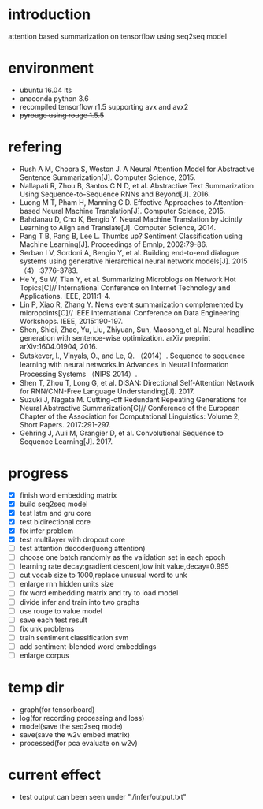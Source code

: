 # introduction
attention based summarization on tensorflow using seq2seq model

# environment
- ubuntu 16.04 lts
- anaconda python 3.6
- recompiled tensorflow r1.5 supporting avx and avx2
- ~~pyrouge using rouge 1.5.5~~

# refering
- Rush A M, Chopra S, Weston J. A Neural Attention Model for Abstractive Sentence Summarization[J]. Computer Science, 2015.
- Nallapati R, Zhou B, Santos C N D, et al. Abstractive Text Summarization Using Sequence-to-Sequence RNNs and Beyond[J].  2016.
- Luong M T, Pham H, Manning C D. Effective Approaches to Attention-based Neural Machine Translation[J]. Computer Science, 2015.
- Bahdanau D, Cho K, Bengio Y. Neural Machine Translation by Jointly Learning to Align and Translate[J]. Computer Science, 2014.
- Pang T B, Pang B, Lee L. Thumbs up? Sentiment Classification using Machine Learning[J]. Proceedings of Emnlp, 2002:79-86.
- Serban I V, Sordoni A, Bengio Y, et al. Building end-to-end dialogue systems using generative hierarchical neural network models[J].  2015（4）:3776-3783.
- He Y, Su W, Tian Y, et al. Summarizing Microblogs on Network Hot Topics[C]// International Conference on Internet Technology and Applications. IEEE, 2011:1-4.
- Lin P, Xiao R, Zhang Y. News event summarization complemented by micropoints[C]// IEEE International Conference on Data Engineering Workshops. IEEE, 2015:190-197.
- Shen, Shiqi, Zhao, Yu, Liu, Zhiyuan, Sun, Maosong,et al. Neural headline generation with sentence-wise optimization. arXiv preprint arXiv:1604.01904, 2016.
- Sutskever, I., Vinyals, O., and Le, Q. （2014）. Sequence to sequence learning with neural networks.In Advances in Neural Information Processing Systems （NIPS 2014）.
- Shen T, Zhou T, Long G, et al. DiSAN: Directional Self-Attention Network for RNN/CNN-Free Language Understanding[J]. 2017.
- Suzuki J, Nagata M. Cutting-off Redundant Repeating Generations for Neural Abstractive Summarization[C]// Conference of the European Chapter of the Association for Computational Linguistics: Volume 2, Short Papers. 2017:291-297.
- Gehring J, Auli M, Grangier D, et al. Convolutional Sequence to Sequence Learning[J]. 2017.

# progress
- [x] finish word embedding matrix
- [x] build seq2seq model
- [x] test lstm and gru core
- [x] test bidirectional core
- [x] fix infer problem
- [x] test multilayer with dropout core
- [ ] test attention decoder(luong attention)
- [ ] choose one batch randomly as the validation set in each epoch
- [ ] learning rate decay:gradient descent,low init value,decay=0.995
- [ ] cut vocab size to 1000,replace unusual word to unk
- [ ] enlarge rnn hidden units size
- [ ] fix word embedding matrix and try to load model
- [ ] divide infer and train into two graphs
- [ ] use rouge to value model
- [ ] save each test result
- [ ] fix unk problems
- [ ] train sentiment classification svm
- [ ] add sentiment-blended word embeddings
- [ ] enlarge corpus

# temp dir
- graph(for tensorboard)
- log(for recording processing and loss)
- model(save the seq2seq mode)
- save(save the w2v embed matrix)
- processed(for pca evaluate on w2v)

# current effect
- test output can been seen under "./infer/output.txt"